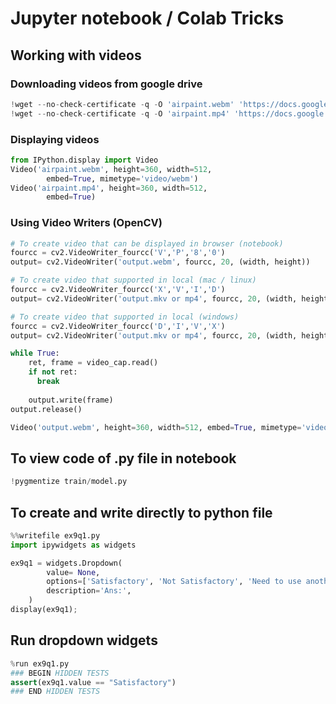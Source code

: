 # Jupyter notebook / Colab Tricks

## Working with videos

### Downloading videos from google drive

```python
!wget --no-check-certificate -q -O 'airpaint.webm' 'https://docs.google.com/uc?export=download&id=1B8QVEefZu6mvOWUMxGXgWTWmLxsMXeDH'
!wget --no-check-certificate -q -O 'airpaint.mp4' 'https://docs.google.com/uc?export=download&id=1B8QVEefZu6mvOWUMxGXgWTWmLxsMXeDH'
```

### Displaying videos

```python
from IPython.display import Video
Video('airpaint.webm', height=360, width=512, 
        embed=True, mimetype='video/webm')
Video('airpaint.mp4', height=360, width=512, 
        embed=True)
```

### Using Video Writers (OpenCV)


```python
# To create video that can be displayed in browser (notebook)
fourcc = cv2.VideoWriter_fourcc('V','P','8','0')
output= cv2.VideoWriter('output.webm', fourcc, 20, (width, height))

# To create video that supported in local (mac / linux)
fourcc = cv2.VideoWriter_fourcc('X','V','I','D')
output= cv2.VideoWriter('output.mkv or mp4', fourcc, 20, (width, height))

# To create video that supported in local (windows)
fourcc = cv2.VideoWriter_fourcc('D','I','V','X')
output= cv2.VideoWriter('output.mkv or mp4', fourcc, 20, (width, height))

while True:
    ret, frame = video_cap.read()
    if not ret:
      break
      
    output.write(frame)
output.release()

Video('output.webm', height=360, width=512, embed=True, mimetype='video/webm')
```


## To view code of .py file in notebook

```python
!pygmentize train/model.py
```

## To create and write directly to python file

```python
%%writefile ex9q1.py
import ipywidgets as widgets

ex9q1 = widgets.Dropdown(
        value= None,
        options=['Satisfactory', 'Not Satisfactory', 'Need to use another Metric',None],
        description='Ans:',
    )
display(ex9q1);
```

## Run dropdown widgets

```python
%run ex9q1.py
### BEGIN HIDDEN TESTS
assert(ex9q1.value == "Satisfactory")
### END HIDDEN TESTS
```
